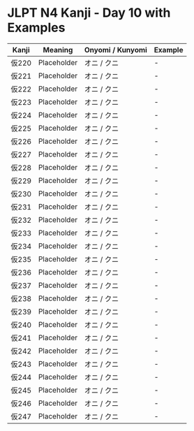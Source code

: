 # JLPT N4 Kanji - Day 10 with Examples

| Kanji | Meaning | Onyomi / Kunyomi | Example |
|-------|---------|------------------|---------|
| 仮220 | Placeholder | オニ / クニ | - |
| 仮221 | Placeholder | オニ / クニ | - |
| 仮222 | Placeholder | オニ / クニ | - |
| 仮223 | Placeholder | オニ / クニ | - |
| 仮224 | Placeholder | オニ / クニ | - |
| 仮225 | Placeholder | オニ / クニ | - |
| 仮226 | Placeholder | オニ / クニ | - |
| 仮227 | Placeholder | オニ / クニ | - |
| 仮228 | Placeholder | オニ / クニ | - |
| 仮229 | Placeholder | オニ / クニ | - |
| 仮230 | Placeholder | オニ / クニ | - |
| 仮231 | Placeholder | オニ / クニ | - |
| 仮232 | Placeholder | オニ / クニ | - |
| 仮233 | Placeholder | オニ / クニ | - |
| 仮234 | Placeholder | オニ / クニ | - |
| 仮235 | Placeholder | オニ / クニ | - |
| 仮236 | Placeholder | オニ / クニ | - |
| 仮237 | Placeholder | オニ / クニ | - |
| 仮238 | Placeholder | オニ / クニ | - |
| 仮239 | Placeholder | オニ / クニ | - |
| 仮240 | Placeholder | オニ / クニ | - |
| 仮241 | Placeholder | オニ / クニ | - |
| 仮242 | Placeholder | オニ / クニ | - |
| 仮243 | Placeholder | オニ / クニ | - |
| 仮244 | Placeholder | オニ / クニ | - |
| 仮245 | Placeholder | オニ / クニ | - |
| 仮246 | Placeholder | オニ / クニ | - |
| 仮247 | Placeholder | オニ / クニ | - |
